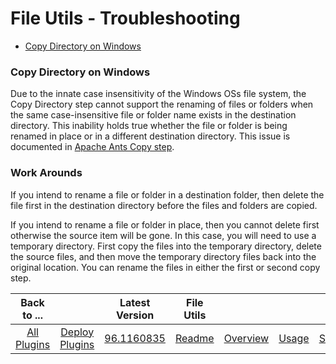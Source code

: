 
# File Utils - Troubleshooting


* [Copy Directory on Windows](#copy-directory-on-windows)


### Copy Directory on Windows



Due to the innate case insensitivity of the Windows OSs file system, the Copy Directory step cannot support the renaming of files or folders when the same case-insensitive file or folder name exists in the destination directory. This inability holds true whether the file or folder is being renamed in place or in a different destination directory. This issue is documented in [Apache Ants Copy step](https://ant.apache.org/manual/Tasks/copy.html).

### Work Arounds

If you intend to rename a file or folder in a destination folder, then delete the file first in the destination directory before the files and folders are copied.

If you intend to rename a file or folder in place, then you cannot delete first otherwise the source item will be gone. In this case, you will need to use a temporary directory. First copy the files into the temporary directory, delete the source files, and then move the temporary directory files back into the original location. You can rename the files in either the first or second copy step.


|          Back to ...          |                                |                                                         Latest Version                                                          |     File Utils      |||||
|:-----------------------------:|:------------------------------:|:-------------------------------------------------------------------------------------------------------------------------------:|:-------------------:| :---: | :---: | :---: | :---: |
| [All Plugins](../../index.md) | [Deploy Plugins](../README.md) | [96.1160835](https://raw.githubusercontent.com/UrbanCode/IBM-UCD-PLUGINS/main/files/FileUtils/ucd-FileUtils-96.1160835.zip) | [Readme](README.md) |[Overview](overview.md)|[Usage](usage.md)|[Steps](steps.md)|[Downloads](downloads.md)|
